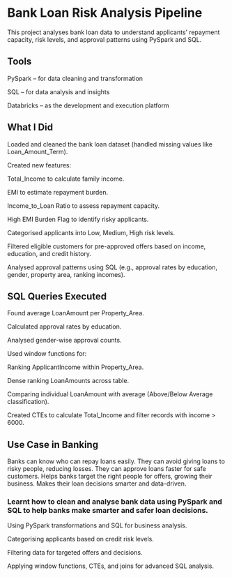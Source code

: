 # Bank Loan Risk Analysis Pipeline
This project analyses bank loan data to understand applicants’ repayment capacity, risk levels, and approval patterns using PySpark and SQL.


## Tools
PySpark – for data cleaning and transformation

SQL – for data analysis and insights

Databricks – as the development and execution platform


## What I Did
Loaded and cleaned the bank loan dataset (handled missing values like Loan_Amount_Term).

Created new features:

Total_Income to calculate family income.

EMI to estimate repayment burden.

Income_to_Loan Ratio to assess repayment capacity.

High EMI Burden Flag to identify risky applicants.

Categorised applicants into Low, Medium, High risk levels.

Filtered eligible customers for pre-approved offers based on income, education, and credit history.

Analysed approval patterns using SQL (e.g., approval rates by education, gender, property area, ranking incomes).


## SQL Queries Executed
Found average LoanAmount per Property_Area.

Calculated approval rates by education.

Analysed gender-wise approval counts.

Used window functions for:

Ranking ApplicantIncome within Property_Area.

Dense ranking LoanAmounts across table.

Comparing individual LoanAmount with average (Above/Below Average classification).

Created CTEs to calculate Total_Income and filter records with income > 6000.

## Use Case in Banking

Banks can know who can repay loans easily.
They can avoid giving loans to risky people, reducing losses.
They can approve loans faster for safe customers.
Helps banks target the right people for offers, growing their business.
Makes their loan decisions smarter and data-driven.


### Learnt how to clean and analyse bank data using PySpark and SQL to help banks make smarter and safer loan decisions.

Using PySpark transformations and SQL for business analysis.

Categorising applicants based on credit risk levels.

Filtering data for targeted offers and decisions.

Applying window functions, CTEs, and joins for advanced SQL analysis.


